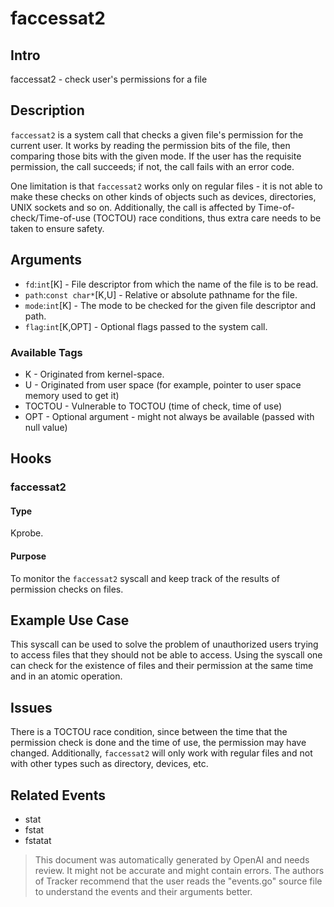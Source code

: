 
# faccessat2

## Intro
faccessat2 - check user's permissions for a file

## Description
`faccessat2` is a system call that checks a given file's permission for the current user. It works by reading the permission bits of the file, then comparing those bits with the given mode. If the user has the requisite permission, the call succeeds; if not, the call fails with an error code. 

One limitation is that `faccessat2` works only on regular files - it is not able to make these checks on other kinds of objects such as devices, directories, UNIX sockets and so on. Additionally, the call is affected by Time-of-check/Time-of-use (TOCTOU) race conditions, thus extra care needs to be taken to ensure safety.

## Arguments
* `fd`:`int`[K] - File descriptor from which the name of the file is to be read.
* `path`:`const char*`[K,U] - Relative or absolute pathname for the file.
* `mode`:`int`[K] - The mode to be checked for the given file descriptor and path.
* `flag`:`int`[K,OPT] - Optional flags passed to the system call.

### Available Tags
* K - Originated from kernel-space.
* U - Originated from user space (for example, pointer to user space memory used to get it)
* TOCTOU - Vulnerable to TOCTOU (time of check, time of use)
* OPT - Optional argument - might not always be available (passed with null value)

## Hooks
### faccessat2
#### Type
Kprobe.
#### Purpose
To monitor the `faccessat2` syscall and keep track of the results of permission checks on files.

## Example Use Case
This syscall can be used to solve the problem of unauthorized users trying to access files that they should not be able to access. Using the syscall one can check for the existence of files and their permission at the same time and in an atomic operation.

## Issues
There is a TOCTOU race condition, since between the time that the permission check is done and the time of use, the permission may have changed. Additionally, `faccessat2` will only work with regular files and not with other types such as directory, devices, etc.

## Related Events
* stat
* fstat
* fstatat

> This document was automatically generated by OpenAI and needs review. It might
> not be accurate and might contain errors. The authors of Tracker recommend that
> the user reads the "events.go" source file to understand the events and their
> arguments better.
